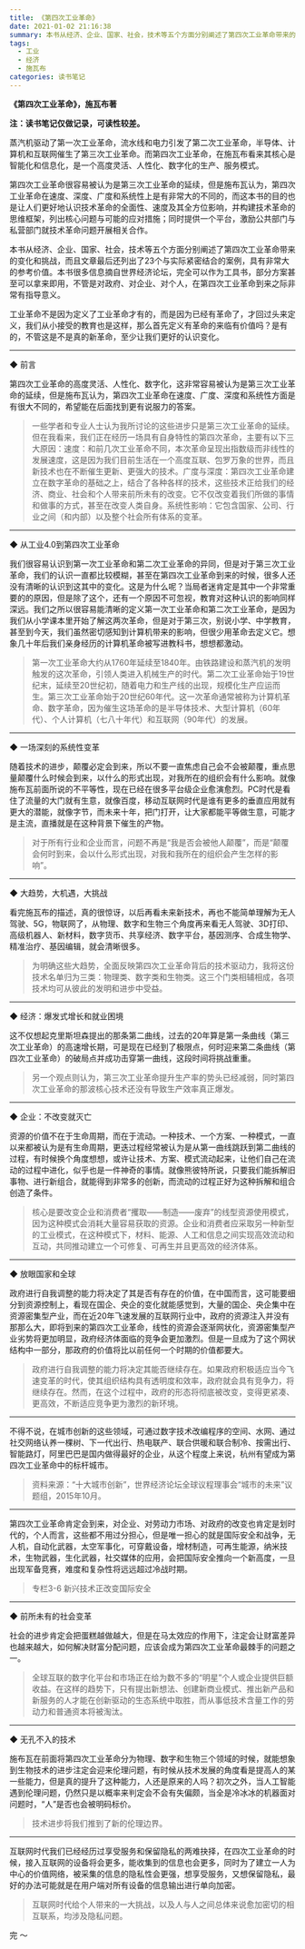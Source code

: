 ```yaml
---
title: 《第四次工业革命》
date: 2021-01-02 21:16:38
summary: 本书从经济、企业、国家、社会，技术等五个方面分别阐述了第四次工业革命带来的变化和挑战。
tags:
  - 工业
  - 经济
  - 施瓦布
categories: 读书笔记
---
```


**《第四次工业革命》，施瓦布著**

**注：读书笔记仅做记录，可读性较差。**

蒸汽机驱动了第一次工业革命，流水线和电力引发了第二次工业革命，半导体、计算机和互联网催生了第三次工业革命。而第四次工业革命，在施瓦布看来其核心是智能化和信息化，是一个高度灵活、人性化、数字化的生产、服务模式。

第四次工业革命很容易被认为是第三次工业革命的延续，但是施布瓦认为，第四次工业革命在速度、深度、广度和系统性上是有非常大的不同的，而这本书的目的也是让人们更好地认识技术革命的全面性、速度及其全方位影响，并构建技术革命的思维框架，列出核心问题与可能的应对措施；同时提供一个平台，激励公共部门与私营部门就技术革命问题开展相关合作。

本书从经济、企业、国家、社会，技术等五个方面分别阐述了第四次工业革命带来的变化和挑战，而且文章最后还列出了23个与实际紧密结合的案例，具有非常大的参考价值。本书很多信息摘自世界经济论坛，完全可以作为工具书，部分方案甚至可以拿来即用，不管是对政府、对企业、对个人，在第四次工业革命到来之际非常有指导意义。

工业革命不是因为定义了工业革命才有的，而是因为已经有革命了，才回过头来定义，我们从小接受的教育也是这样，那么首先定义有革命的来临有价值吗？是有的，不管这是不是真的新革命，至少让我们更好的认识变化。

---

◆ 前言

第四次工业革命的高度灵活、人性化、数字化，这非常容易被认为是第三次工业革命的延续，但是施布瓦认为，第四次工业革命在速度、广度、深度和系统性方面是有很大不同的，希望能在后面找到更有说服力的答案。

> 一些学者和专业人士认为我所讨论的这些进步只是第三次工业革命的延续。但在我看来，我们正在经历一场具有自身特性的第四次革命，主要有以下三大原因：速度：和前几次工业革命不同，本次革命呈现出指数级而非线性的发展速度，这是因为我们目前生活在一个高度互联、包罗万象的世界，而且新技术也在不断催生更新、更强大的技术。广度与深度：第四次工业革命建立在数字革命的基础之上，结合了各种各样的技术，这些技术正给我们的经济、商业、社会和个人带来前所未有的改变。它不仅改变着我们所做的事情和做事的方式，甚至在改变人类自身。系统性影响：它包含国家、公司、行业之间（和内部）以及整个社会所有体系的变革。

---

◆ 从工业4.0到第四次工业革命

我们很容易认识到第一次工业革命和第二次工业革命的异同，但是对于第三次工业革命，我们的认识一直都比较模糊，甚至在第四次工业革命到来的时候，很多人还没有清晰的认识到这其中的变化。这是为什么呢？当局者迷肯定是其中一个非常重要的的原因，但是除了这个，还有一个原因不可忽视，教育对这种认识的影响同样深远。我们之所以很容易能清晰的定义第一次工业革命和第二次工业革命，是因为我们从小学课本里开始了解这两次革命，但是对于第三次，别说小学、中学教育，甚至到今天，我们虽然密切感知到计算机带来的影响，但很少用革命去定义它。想象几十年后我们亲身经历的计算机革命被写进教科书，想想都激动。

> 第一次工业革命大约从1760年延续至1840年。由铁路建设和蒸汽机的发明触发的这次革命，引领人类进入机械生产的时代。第二次工业革命始于19世纪末，延续至20世纪初，随着电力和生产线的出现，规模化生产应运而生。第三次工业革命始于20世纪60年代。这一次革命通常被称为计算机革命、数字革命，因为催生这场革命的是半导体技术、大型计算机（60年代）、个人计算机（七八十年代）和互联网（90年代）的发展。

---

◆ 一场深刻的系统性变革

随着技术的进步，颠覆必定会到来，所以不要一直焦虑自己会不会被颠覆，重点思量颠覆什么时候会到来，以什么的形式出现，对我所在的组织会有什么影响。就像施布瓦前面所说的不平等性，现在已经在很多平台级企业愈演愈烈。PC时代是看住了流量的大门就有生意，就像百度，移动互联网时代是谁有更多的垂直应用就有更大的潜能，就像字节，而未来十年，把门打开，让大家都能平等做生意，可能才是主流，直播就是在这种背景下催生的产物。

> 对于所有行业和企业而言，问题不再是“我是否会被他人颠覆”，而是“颠覆会何时到来，会以什么形式出现，对我和我所在的组织会产生怎样的影响”。

---

◆ 大趋势，大机遇，大挑战

看完施瓦布的描述，真的很惊讶，以后再看未来新技术，再也不能简单理解为无人驾驶、5G，物联网了，从物理、数字和生物三个角度再来看无人驾驶、3D打印、高级机器人、新材料，数字货币、共享经济、数字平台，基因测序、合成生物学、精准治疗、基因编辑，就会清晰很多。

> 为明确这些大趋势，全面反映第四次工业革命背后的技术驱动力，我将这份技术名单归为三类：物理类、数字类和生物类。这三个门类相辅相成，各项技术均可从彼此的发明和进步中受益。

---

◆ 经济：爆发式增长和就业困境

这不仅想起克里斯坦森提出的那条第二曲线，过去的20年算是第一条曲线（第三次工业革命）的高速增长期，可是现在已经到了极限点，何时迎来第二条曲线（第四次工业革命）的破局点并成功击穿第一曲线，这段时间将挑战重重。

> 另一个观点则认为，第三次工业革命提升生产率的势头已经减弱，同时第四次工业革命的那波核心技术还没有导致生产效率真正爆发。

---

◆ 企业：不改变就灭亡

资源的价值不在于生命周期，而在于流动。一种技术、一个方案、一种模式，一直以来都被认为是有生命周期，更迭过程经常被认为是从第一曲线跳跃到第二曲线的过程，有时候换个角度想想，或许让技术、方案、模式流动起来，让他们自己在流动的过程中进化，似乎也是一件神奇的事情。就像熊彼特所说，只要我们能拆解旧事物、进行新组合，就能得到非常多的创新，而流动的过程正好为这种拆解和组合创造了条件。

> 核心是要改变企业和消费者“攫取——制造——废弃”的线型资源使用模式，因为这种模式会消耗大量容易获取的资源。企业和消费者应采取另一种新型的工业模式，在这种模式下，材料、能源、人工和信息之间实现高效流动和互动，共同推动建立一个可修复、可再生并且更高效的经济体系。

---

◆ 放眼国家和全球

政府进行自我调整的能力将决定了其是否有存在的价值，在中国而言，这可能要细分到资源控制上，看现在国企、央企的变化就能感觉到，大量的国企、央企集中在资源密集型产业，而在近20年飞速发展的互联网行业中，政府的资源注入并没有那那么大，即将到来的第四次工业革命，线性的资源会逐渐网状化，资源密集型产业劣势将更加明显，政府经济体面临的竞争会更加激烈。但是一旦成为了这个网状结构中一部分，那政府的价值将比以前任何一个时期的价值都要大。

> 政府进行自我调整的能力将决定其能否继续存在。如果政府积极适应当今飞速变革的时代，使其组织结构具有透明度和效率，政府就会具有竞争力，将继续存在。然而，在这个过程中，政府的形态将彻底被改变，变得更紧凑、更高效，不断适应竞争更为激烈的新环境。

---

不得不说，在城市创新的这些领域，可通过数字技术改编程序的空间、水网、通过社交网络认养一棵树、下一代出行、热电联产、联合供暖和联合制冷、按需出行、智能路灯，阿里巴巴是国内做得最好的企业，从这个程度上来说，杭州有望成为第四次工业革命中的标杆城市。

> 资料来源：“十大城市创新”，世界经济论坛全球议程理事会“城市的未来”议题组，2015年10月。

---

第四次工业革命肯定会到来，对企业、对劳动力市场、对政府的改变也肯定是划时代的，个人而言，这些都不用过分担心，但是唯一担心的就是国际安全和战争，无人机，自动化武器，太空军事化，可穿戴设备，增材制造，可再生能源，纳米技术，生物武器，生化武器，社交媒体的应用，会把国际安全推向一个新高度，一旦出现军备竞赛，难度和复杂性将远远超过冷战时期。

> 专栏3-6 新兴技术正改变国际安全

---

◆ 前所未有的社会变革

社会的进步肯定会把蛋糕越做越大，但是在马太效应的作用下，注定会让财富差异也越来越大，如何解决财富分配问题，应该会成为第四次工业革命最棘手的问题之一。

> 全球互联的数字化平台和市场正在给为数不多的“明星”个人或企业提供巨额收益。在这样的趋势下，只有提出新想法、创建新商业模式、推出新产品和新服务的人才能在创新驱动的生态系统中取胜，而从事低技术含量工作的劳动力和普通资本将被淘汰。

---

◆ 无孔不入的技术

施布瓦在前面将第四次工业革命分为物理、数字和生物三个领域的时候，就能想象到生物技术的进步注定会迎来伦理问题，有时候从技术发展的角度看是提高人的某一些能力，但是真的提升了这种能力，人还是原来的人吗？初次之外，当人工智能遇到伦理问题，仍然只是以概率来判定会不会有失偏颇，当全是冷冰冰的机器面对问题时，“人”是否也会被明码标价。

> 技术进步将我们推到了新的伦理边界。

---

互联网时代我们已经经历过享受服务和保留隐私的两难抉择，在四次工业革命的时候，接入互联网的设备将会更多，能收集到的信息也会更多，同时为了建立一人为中心的价值网络，被采集的信息的隐私性会更强，想享受服务，又想保留隐私，最好的办法可能就是在用户端对所有设备的信息输出进行单向加密。

> 互联网时代给个人带来的一大挑战，以及人与人之间总体来说愈加密切的相互联系，均涉及隐私问题。



完 ～ 



